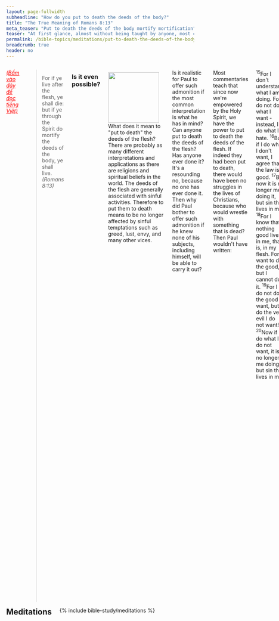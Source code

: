 ```yaml
---
layout: page-fullwidth
subheadline: "How do you put to death the deeds of the body?"
title: "The True Meaning of Romans 8:13"
meta_teaser: "Put to death the deeds of the body mortify mortification"
teaser: "At first glance, almost without being taught by anyone, most come to the conclusion that to put to death the deeds of the body means to literally pin down and conquer all weaknesses of the flesh. But does the context surrounding this verse warrant such interpretation. This article submits that its true application is not based on our ability, but on what Jesus had accomplished on the cross."
permalink: /bible-topics/meditations/put-to-death-the-deeds-of-the-body/
breadcrumb: true
header: no
---
```

<!--more-->
<div class="row">
<div class="medium-8 columns" markdown="1">

<em><a style="color: #ff0000;" href="{{ site.baseurl }}/hoc-kinh-thanh/suy-gam/lam-cho-chet-cac-viec-cua-than-the/">(Bấm vào đây để đọc tiếng Việt)</a></em>

> For if ye live after the flesh, ye shall die: but if ye through the Spirit do mortify the deeds of the body, ye shall live. <cite>(Romans 8:13)</cite>

### Is it even possible?

<div>
<p>
<img alt src="{{ site.baseurl }}/images/death-deeds.jpg" style="border: 0px none; margin: 7px 15px 0px 0px; max-width: 100%; height: 136px; padding: 0px; float: left;">
What does it mean to "put to death" the deeds of the flesh? There are probably as many different interpretations and applications as there are religions and spiritual beliefs in the world. The deeds of the flesh are generally associated with sinful activities. Therefore to put them to death means to be no longer affected by sinful temptations such as greed, lust, envy, and many other vices.
</p>
</div>

Is it realistic for Paul to offer such admonition if the most common interpretation is what he has in mind? Can anyone put to death the deeds of the flesh? Has anyone ever done it? It's a resounding no, because no one has ever done it. Then why did Paul bother to offer such admonition if he knew none of his subjects, including himself, will be able to carry it out?

Most commentaries teach that since now we're empowered by the Holy Spirit, we have the power to put to death the deeds of the flesh. If indeed they had been put to death, there would have been no struggles in the lives of Christians, because who would wrestle with something that is dead? Then Paul wouldn't have written:

<p class="blockquote"><sup>15</sup>For I don't understand what I am doing. For I do not do what I want - instead, I do what I hate.  <sup>16</sup>But if I do what I don't want, I agree that the law is good.  <sup>17</sup>But now it is no longer me doing it, but sin that lives in me.  <sup>18</sup>For I know that nothing good lives in me, that is, in my flesh. For I want to do the good, but I cannot do it.  <sup>19</sup>For I do not do the good I want, but I do the very evil I do not want!  <sup>20</sup>Now if I do what I do not want, it is no longer me doing it but sin that lives in me.</p>

<p class="blockquote"><sup>21</sup>So, I find the law that when I want to do good, evil is present with me.  <sup>22</sup> For I delight in the law of God in my inner being.  <sup>23</sup>But I see a different law in my members waging war against the law of my mind and making me captive to the law of sin that is in my members.  <sup>24</sup>Wretched man that I am! Who will rescue me from this body of death?
<cite>(Romans 7:13-20)</cite></p>

Let us continue looking through this passage in context to get what Paul truly meant.

### Are you allowed to fail this command?

If this command is to be understood in the traditional sense, no one will be saved, because no has ever put to death the deeds of their flesh. Let's read the key verse Romans 8:13 above again: "<cite>For if ye live after the flesh, you shall die</cite>." Even Paul acknowledged that he could not abide by this command in the traditional sense as quoted in Romans 7:13-20 above, therefore what he said in Romans 8:13 must be understood from a different perspective.

Perhaps here's a good place to point you to an earlier article which explains the expression <em>"after the flesh"</em> in the first part of Romans 8:13: "<a style="font-style: italic;" href="{{ site.baseurl }}/bible-topics/meditations/walk-according-to-the-flesh/">Walk According to the Flesh.</a>" In short, this article shows that walking after the flesh is not the following of a sinful lifestyle, but it is the use of fleshly efforts to accomplish the things of God. As a matter of fact, this walking after the flesh may even be considered noble and praiseworthy. All of Paul's major epistles were written to steer folks from using their flesh to serve God. The natural outworking of fallen flesh resulting in sinful actions is obvious and doesn't need great spiritual insight to identify, but the use of the flesh to attain spiritual perfection, or to achieve God's righteousness, is universally attractive and ultimately embraced by many. Most folks fail to grasp this warning by Paul and are consequently driven toward the very thing they should avoid: using their flesh to serve God.

So then are you allowed to fail this command&mdash;if it is understood in the traditional sense? No, because "if ye live after the flesh, you shall die" as read in the key verse of this article. This is a great dilemma because you know you cannot help walking after the flesh to a certain degree, and James 2:10 says that if you keep the whole law but fail against one point, you failed the entire law. 

### How to put to death the deeds of the flesh

Paul does show us how to pass from death to life: by putting to death the deeds of the flesh, or the body. But is this really good news, because it sounds no different from the first part of the verse? How do you put to death, or mortify, the deeds of the flesh? Everyone who still lives in the flesh will walk by the flesh, and no one who is still alive can put to death the deeds of his flesh.

And yet we know we're already dead, hence the deeds of our flesh are already dead. 

> <sup>3</sup> Know ye not, that so many of us as were baptized into Jesus Christ were baptized into his <u>death</u>?  <sup>4</sup> Therefore we are <u>buried</u> with him by baptism into death (Romans 6:3-4)

Though we're not practically dead, we're counted as dead by the virtue of Christ's substitutionary death on the cross. There are so many spiritual blessings that became ours through Christ including being dead and buried with Him.

In Romans 7, Paul used an example of a married woman, who is released from the law that bound her to her husband upon his death, to show how a person in Christ can be released from the law that bound him to his body of death (Romans 7:6). Romans 6:6 says "*For he that is dead is freed from sin*," therefore the law in the key verse of this article is fulfilled in him:

<p class="blockquote">For if ye live after the flesh, ye shall die, but if ye through the Spirit do mortify the deeds of the body, ye shall live.</p>

Christ died to fulfill for us the requirements of this law, or command, that would have been impossible for anyone born of flesh and blood to fulfill.

### You must live by grace

The irony here is Paul is writing this important doctrine to the church of Christ as if they're still unbelievers, because the question of life or death is still posed to them. This is a different form of John 3:16 which is accepted as a an invitation to unbelievers. Romans 8:13 is posed to believers who pays lips service to the John 3:16 faith, but in reality still trust in the work of their flesh to earn God's favor.

To these folks, when posed the command in Romans 8:13, they responded in a similar pattern as Nicodemus when Jesus posed to him: "*You must be born again (John 3:1-21)*." Just as Nicodemus could not have been born again through the flesh, they would not have been able to refrain from walking in the flesh, and neither can they put to death the deeds of their flesh. If it took the power of the Spirit of God to born Nicodemus from above spiritually, it would also take the power of the Spirit of God to give the New Covenant Christians a freedom from the deeds of their flesh. But it cannot be understood as the Holy Spirit helps them to perform this miraculous deed, He does it all by Himself without our help, much like when He breathed life into the lump of clay which became Adam.

In summary, to put to death the deeds of the flesh is to refrain from using the flesh to attain God's righteousness.

Paul expressed this doctrine in a different form when he wrote to the Galatians who tied circumcision to their salvation:

> <sup>1</sup>For freedom Christ has set us free. Stand firm, then, and do not be subject again to the yoke of slavery.  <sup>2</sup>Listen! I, Paul, tell you that if you let yourselves be circumcised, Christ will be of no benefit to you at all!  <sup>3</sup>And I testify again to every man who lets himself be circumcised that he is obligated to obey the whole law.  <sup>4</sup>You who are trying to be declared righteous by the law have been alienated from Christ; you have fallen away from grace!  <sup>5</sup>For through the Spirit, by faith, we wait expectantly for the hope of righteousness.  <sup>6</sup>For in Christ Jesus neither circumcision nor uncircumcision carries any weight - the only thing that matters is faith working through love. (Galatians 5:1-6)


{% include bible-study/bible-study-footer %}
</div><!-- /.medium-8.columns -->
<div class="bible-index medium-4 columns">
<h2 style="margin: 0px">Meditations</h2>
        {% include bible-study/meditations %}
</div><!-- /.medium-4.columns -->
</div><!-- /.row -->
